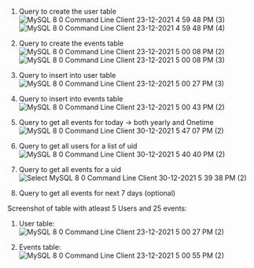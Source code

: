 1. Query to create the user table
![MySQL 8 0 Command Line Client 23-12-2021 4 59 48 PM (3)](https://user-images.githubusercontent.com/80456518/147748254-e34e3a9e-f7e5-45ec-b54d-229a0efccbdb.png)
![MySQL 8 0 Command Line Client 23-12-2021 4 59 48 PM (4)](https://user-images.githubusercontent.com/80456518/147748442-6af03a33-b05e-4199-b42a-7d54fc80d76a.png)

2. Query to create the events table
![MySQL 8 0 Command Line Client 23-12-2021 5 00 08 PM (2)](https://user-images.githubusercontent.com/80456518/147748320-2a9036b2-7dbc-4ad0-a0ee-b53551c0d6be.png)
![MySQL 8 0 Command Line Client 23-12-2021 5 00 08 PM (3)](https://user-images.githubusercontent.com/80456518/147748381-a02a22e8-5628-4e30-92e4-edd1f5611386.png)

3. Query to insert into user table
![MySQL 8 0 Command Line Client 23-12-2021 5 00 27 PM (3)](https://user-images.githubusercontent.com/80456518/147748494-ff8595f9-a2e9-4142-af97-b0da5c8f5661.png)

4. Query to insert into events table
![MySQL 8 0 Command Line Client 23-12-2021 5 00 43 PM (2)](https://user-images.githubusercontent.com/80456518/147748637-43c7de58-3cb7-4e7a-8436-de5435343fcb.png)

5. Query to get all events for today -> both yearly and Onetime
![MySQL 8 0 Command Line Client 30-12-2021 5 47 07 PM (2)](https://user-images.githubusercontent.com/80456518/147751306-01f74ad5-d8bb-40e1-87e1-139c48800d92.png)

6. Query to get all users for a list of uid
![MySQL 8 0 Command Line Client 30-12-2021 5 40 40 PM (2)](https://user-images.githubusercontent.com/80456518/147750833-09e4f8bb-4475-4ec3-a9b4-87f32d05c0e5.png)


7. Query to get all events for a uid
![Select MySQL 8 0 Command Line Client 30-12-2021 5 39 38 PM (2)](https://user-images.githubusercontent.com/80456518/147750766-24f02803-ef95-4ed2-b75c-123e060cd2ac.png)


8. Query to get all events for next 7 days (optional)


Screenshot of table with atleast 5 Users and 25 events:
1. User table:
![MySQL 8 0 Command Line Client 23-12-2021 5 00 27 PM (2)](https://user-images.githubusercontent.com/80456518/147747924-45ede811-b9f2-4c9a-a051-85e40c7f97cc.png)

2. Events table:
![MySQL 8 0 Command Line Client 23-12-2021 5 00 55 PM (2)](https://user-images.githubusercontent.com/80456518/147747980-57a52625-e559-45da-abec-c9902b257168.png)


